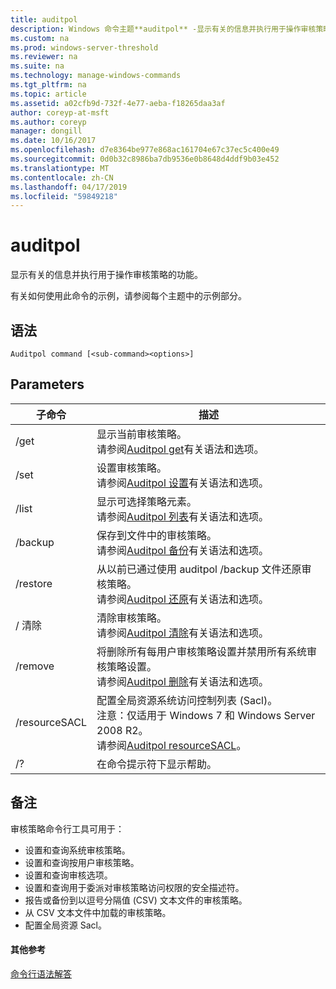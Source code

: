 ```yaml
---
title: auditpol
description: Windows 命令主题**auditpol** -显示有关的信息并执行用于操作审核策略的功能。
ms.custom: na
ms.prod: windows-server-threshold
ms.reviewer: na
ms.suite: na
ms.technology: manage-windows-commands
ms.tgt_pltfrm: na
ms.topic: article
ms.assetid: a02cfb9d-732f-4e77-aeba-f18265daa3af
author: coreyp-at-msft
ms.author: coreyp
manager: dongill
ms.date: 10/16/2017
ms.openlocfilehash: d7e8364be977e868ac161704e67c37ec5c400e49
ms.sourcegitcommit: 0d0b32c8986ba7db9536e0b8648d4ddf9b03e452
ms.translationtype: MT
ms.contentlocale: zh-CN
ms.lasthandoff: 04/17/2019
ms.locfileid: "59849218"
---
```

# <a name="auditpol"></a>auditpol



显示有关的信息并执行用于操作审核策略的功能。

有关如何使用此命令的示例，请参阅每个主题中的示例部分。

## <a name="syntax"></a>语法

```
Auditpol command [<sub-command><options>]
```

## <a name="parameters"></a>Parameters

|子命令|描述|
|-----------|-----------|
|/get|显示当前审核策略。</br>请参阅[Auditpol get](auditpol-get.md)有关语法和选项。|
|/set|设置审核策略。</br>请参阅[Auditpol 设置](auditpol-set.md)有关语法和选项。|
|/list|显示可选择策略元素。</br>请参阅[Auditpol 列表](auditpol-list.md)有关语法和选项。|
|/backup|保存到文件中的审核策略。</br>请参阅[Auditpol 备份](auditpol-backup.md)有关语法和选项。|
|/restore|从以前已通过使用 auditpol /backup 文件还原审核策略。</br>请参阅[Auditpol 还原](auditpol-restore.md)有关语法和选项。|
|/ 清除|清除审核策略。</br>请参阅[Auditpol 清除](auditpol-clear.md)有关语法和选项。|
|/remove|将删除所有每用户审核策略设置并禁用所有系统审核策略设置。</br>请参阅[Auditpol 删除](auditpol-remove.md)有关语法和选项。|
|/resourceSACL|配置全局资源系统访问控制列表 (Sacl)。</br>注意：仅适用于 Windows 7 和 Windows Server 2008 R2。</br>请参阅[Auditpol resourceSACL](auditpol-resourcesacl.md)。|
|/?|在命令提示符下显示帮助。|

## <a name="remarks"></a>备注

审核策略命令行工具可用于：
-   设置和查询系统审核策略。
-   设置和查询按用户审核策略。
-   设置和查询审核选项。
-   设置和查询用于委派对审核策略访问权限的安全描述符。
-   报告或备份到以逗号分隔值 (CSV) 文本文件的审核策略。
-   从 CSV 文本文件中加载的审核策略。
-   配置全局资源 Sacl。

#### <a name="additional-references"></a>其他参考

[命令行语法解答](command-line-syntax-key.md)